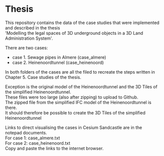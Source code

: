 # Thesis

This repository contains the data of the case studies that were implemented and described in the thesis <br>
'Modelling the legal spaces of 3D underground objects in a 3D Land Administration System'.

There are two cases: <br> 
- case 1. Sewage pipes in Almere (case_almere) <br>
- case 2. Heinenoordtunnel (case_heinenoord) <br> 

In both folders of the cases are all the filed to recreate the steps written in Chapter 5. Case studies of the thesis.

Exception is the original model of the Heinenoordtunnel and the 3D Tiles of the simplified Heinenoordtunnel. <br>
These files were too large (also after zipping) to upload to Github. <br>
The zipped file from the simplified IFC model of the Heinenoordtunnel is there. <br>
It should therefore be possible to create the 3D Tiles of the simplified Heinenoordtunnel <br>

Links to direct visualising the cases in Cesium Sandcastle are in the notepad documents. <br>
For case 1: case_almere.txt <br> 
For case 2: case_heinenoord.txt <br>
Copy and paste the links to the internet browser. <br>
